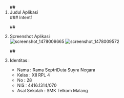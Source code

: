  <ol>
##<li> Judul Aplikasi </li>
### Intent1
 
##<li> Screenshot Aplikasi </li>
![screenshot_1478009665](https://cloud.githubusercontent.com/assets/22853395/19892611/52508a18-a078-11e6-8ee4-4512dce4e9e7.png)
![screenshot_1478009572](https://cloud.githubusercontent.com/assets/22853395/19892612/5251d918-a078-11e6-8500-cec3b6f4d919.png)

##<li> Identitas : </li>

<ul>
<li> Nama : Rama SeptriDuta Suyra Negara </li>
<li> Kelas : XII RPL 4 </li>
<li> No : 28 </li>
<li> NIS : 4416.1314/070 </li>
<li> Asal Sekolah : SMK Telkom Malang </li>
</ul>
